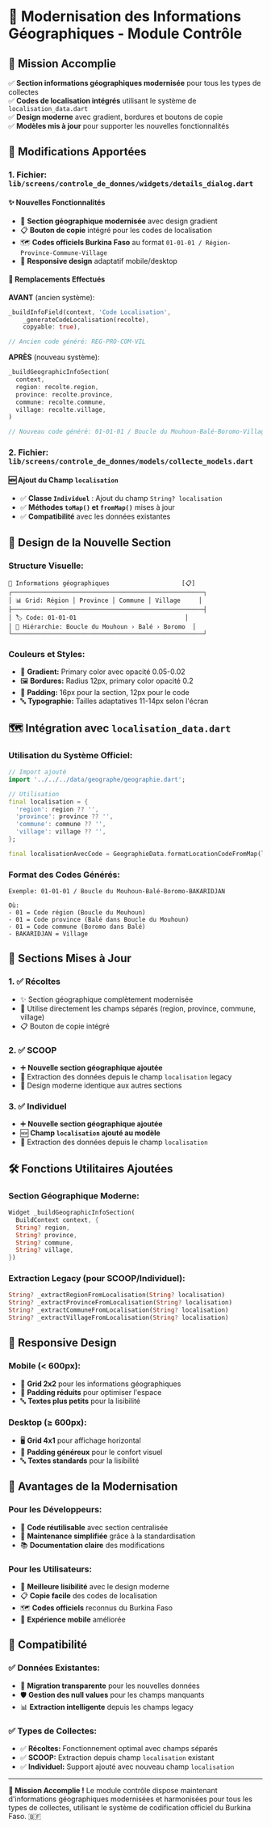 # 🔧 Modernisation des Informations Géographiques - Module Contrôle

## 🎯 Mission Accomplie

✅ **Section informations géographiques modernisée** pour tous les types de collectes  
✅ **Codes de localisation intégrés** utilisant le système de `localisation_data.dart`  
✅ **Design moderne** avec gradient, bordures et boutons de copie  
✅ **Modèles mis à jour** pour supporter les nouvelles fonctionnalités  

## 🧩 Modifications Apportées

### 1. **Fichier:** `lib/screens/controle_de_donnes/widgets/details_dialog.dart`

#### **✨ Nouvelles Fonctionnalités**
- 🎨 **Section géographique modernisée** avec design gradient
- 📋 **Bouton de copie** intégré pour les codes de localisation
- 🗺️ **Codes officiels Burkina Faso** au format `01-01-01 / Région-Province-Commune-Village`
- 📱 **Responsive design** adaptatif mobile/desktop

#### **🔄 Remplacements Effectués**

**AVANT** (ancien système):
```dart
_buildInfoField(context, 'Code Localisation',
    _generateCodeLocalisation(recolte),
    copyable: true),

// Ancien code généré: REG-PRO-COM-VIL
```

**APRÈS** (nouveau système):
```dart
_buildGeographicInfoSection(
  context,
  region: recolte.region,
  province: recolte.province,
  commune: recolte.commune,
  village: recolte.village,
)

// Nouveau code généré: 01-01-01 / Boucle du Mouhoun-Balé-Boromo-Village
```

### 2. **Fichier:** `lib/screens/controle_de_donnes/models/collecte_models.dart`

#### **🆕 Ajout du Champ `localisation`**
- ✅ **Classe `Individuel`** : Ajout du champ `String? localisation`
- ✅ **Méthodes `toMap()` et `fromMap()`** mises à jour
- ✅ **Compatibilité** avec les données existantes

## 🎨 Design de la Nouvelle Section

### **Structure Visuelle:**
```
📍 Informations géographiques                    [📋]
┌─────────────────────────────────────────────────────┐
│ 📊 Grid: Région │ Province │ Commune │ Village     │
├─────────────────────────────────────────────────────┤
│ 🏷️ Code: 01-01-01                              │
│ 📍 Hiérarchie: Boucle du Mouhoun › Balé › Boromo  │
└─────────────────────────────────────────────────────┘
```

### **Couleurs et Styles:**
- 🎨 **Gradient:** Primary color avec opacité 0.05-0.02
- 🖼️ **Bordures:** Radius 12px, primary color opacité 0.2
- 📏 **Padding:** 16px pour la section, 12px pour le code
- 🔤 **Typographie:** Tailles adaptatives 11-14px selon l'écran

## 🗺️ Intégration avec `localisation_data.dart`

### **Utilisation du Système Officiel:**
```dart
// Import ajouté
import '../../../data/geographe/geographie.dart';

// Utilisation
final localisation = {
  'region': region ?? '',
  'province': province ?? '',
  'commune': commune ?? '',
  'village': village ?? '',
};

final localisationAvecCode = GeographieData.formatLocationCodeFromMap(localisation);
```

### **Format des Codes Générés:**
```
Exemple: 01-01-01 / Boucle du Mouhoun-Balé-Boromo-BAKARIDJAN

Où:
- 01 = Code région (Boucle du Mouhoun)
- 01 = Code province (Balé dans Boucle du Mouhoun)  
- 01 = Code commune (Boromo dans Balé)
- BAKARIDJAN = Village
```

## 🧩 Sections Mises à Jour

### **1. ✅ Récoltes**
- ✨ Section géographique complètement modernisée
- 🔄 Utilise directement les champs séparés (region, province, commune, village)
- 📋 Bouton de copie intégré

### **2. ✅ SCOOP**
- ➕ **Nouvelle section géographique ajoutée**
- 🔧 Extraction des données depuis le champ `localisation` legacy
- 🎨 Design moderne identique aux autres sections

### **3. ✅ Individuel**
- ➕ **Nouvelle section géographique ajoutée**
- 🆕 **Champ `localisation` ajouté au modèle**
- 🔧 Extraction des données depuis le champ `localisation`

## 🛠️ Fonctions Utilitaires Ajoutées

### **Section Géographique Moderne:**
```dart
Widget _buildGeographicInfoSection(
  BuildContext context, {
  String? region,
  String? province,
  String? commune,
  String? village,
})
```

### **Extraction Legacy (pour SCOOP/Individuel):**
```dart
String? _extractRegionFromLocalisation(String? localisation)
String? _extractProvinceFromLocalisation(String? localisation)
String? _extractCommuneFromLocalisation(String? localisation)
String? _extractVillageFromLocalisation(String? localisation)
```

## 📱 Responsive Design

### **Mobile (< 600px):**
- 📱 **Grid 2x2** pour les informations géographiques
- 📏 **Padding réduits** pour optimiser l'espace
- 🔤 **Textes plus petits** pour la lisibilité

### **Desktop (≥ 600px):**
- 🖥️ **Grid 4x1** pour affichage horizontal
- 📏 **Padding généreux** pour le confort visuel
- 🔤 **Textes standards** pour la lisibilité

## 🚀 Avantages de la Modernisation

### **Pour les Développeurs:**
- 🧩 **Code réutilisable** avec section centralisée
- 🔧 **Maintenance simplifiée** grâce à la standardisation
- 📚 **Documentation claire** des modifications

### **Pour les Utilisateurs:**
- 👀 **Meilleure lisibilité** avec le design moderne
- 📋 **Copie facile** des codes de localisation
- 🗺️ **Codes officiels** reconnus du Burkina Faso
- 📱 **Expérience mobile** améliorée

## 🎯 Compatibilité

### **✅ Données Existantes:**
- 🔄 **Migration transparente** pour les nouvelles données
- 🛡️ **Gestion des null values** pour les champs manquants
- 📊 **Extraction intelligente** depuis les champs legacy

### **✅ Types de Collectes:**
- ✅ **Récoltes:** Fonctionnement optimal avec champs séparés
- ✅ **SCOOP:** Extraction depuis champ `localisation` existant
- ✅ **Individuel:** Support ajouté avec nouveau champ `localisation`

---

**🎉 Mission Accomplie !** Le module contrôle dispose maintenant d'informations géographiques modernisées et harmonisées pour tous les types de collectes, utilisant le système de codification officiel du Burkina Faso. 🇧🇫
